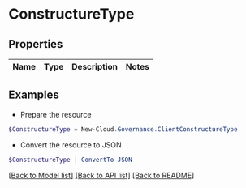 # ConstructureType
## Properties

Name | Type | Description | Notes
------------ | ------------- | ------------- | -------------

## Examples

- Prepare the resource
```powershell
$ConstructureType = New-Cloud.Governance.ClientConstructureType 
```

- Convert the resource to JSON
```powershell
$ConstructureType | ConvertTo-JSON
```

[[Back to Model list]](../README.md#documentation-for-models) [[Back to API list]](../README.md#documentation-for-api-endpoints) [[Back to README]](../README.md)

